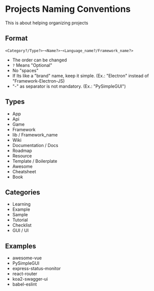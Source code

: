 # Projects Naming Conventions

This is about helping organizing projects

## Format

`<Category?/Type?>`-`<Name?>`-`<Language_name?/Framework_name?>`

- The order can be changed
- `?` Means "Optional"
- No "spaces"
- If Its like a "brand" name, keep it simple. (Ex.: "Electron" instead of "Framework-Electron-JS)
- "-" as separator is not mandatory. (Ex.: "PySimpleGUI")

## Types

- App
- Api
- Game
- Framework
- lib / Framework_name
- Wiki
- Documentation / Docs
- Roadmap
- Resource
- Template / Boilerplate
- Awesome
- Cheatsheet
- Book

## Categories

- Learning
- Example
- Sample
- Tutorial
- Checklist
- GUI / UI

## Examples

- awesome-vue
- PySimpleGUI
- express-status-monitor
- react-router
- koa2-swagger-ui
- babel-eslint
